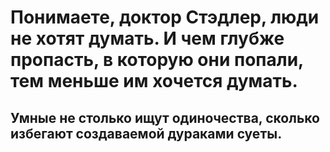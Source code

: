 # Понимаете, доктор Стэдлер, люди не хотят думать. И чем глубже пропасть, в которую они попали, тем меньше им хочется думать.


## Умные не столько ищут одиночества, сколько избегают создаваемой дураками суеты.
